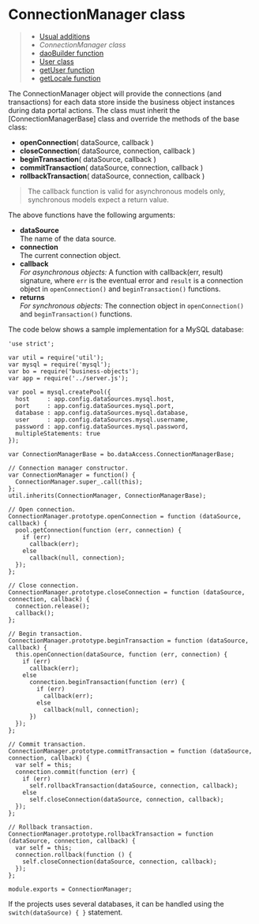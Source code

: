 # ConnectionManager class

> * [Usual additions](/application/additions)
> * _ConnectionManager class_
> * [daoBuilder function](dao-builder)
> * [User class](user)
> * [getUser function](get-user)
> * [getLocale function](get-locale)

The ConnectionManager object will provide the connections (and transactions) for each
data store inside the business object instances during data portal actions. The class
must inherit the [ConnectionManagerBase] class and override the methods of the base
class:

* __openConnection__( dataSource, callback )
* __closeConnection__( dataSource, connection, callback )
* __beginTransaction__( dataSource, callback )
* __commitTransaction__( dataSource, connection, callback )
* __rollbackTransaction__( dataSource, connection, callback )

> The callback function is valid for asynchronous models only, synchronous models expect
> a return value.

The above functions have the following arguments:

* __dataSource__  
  The name of the data source.
* __connection__  
  The current connection object.
* __callback__  
  _For asynchronous objects:_ A function with callback(err, result) signature, where
  `err` is the eventual error and `result` is a connection object in `openConnection()`
  and `beginTransaction()` functions.
* __returns__  
  _For synchronous objects:_ The connection object in `openConnection()` and
  `beginTransaction()` functions.

The code below shows a sample implementation for a MySQL database:

```
'use strict';

var util = require('util');
var mysql = require('mysql');
var bo = require('business-objects');
var app = require('../server.js');

var pool = mysql.createPool({
  host     : app.config.dataSources.mysql.host,
  port     : app.config.dataSources.mysql.port,
  database : app.config.dataSources.mysql.database,
  user     : app.config.dataSources.mysql.username,
  password : app.config.dataSources.mysql.password,
  multipleStatements: true
});

var ConnectionManagerBase = bo.dataAccess.ConnectionManagerBase;

// Connection manager constructor.
var ConnectionManager = function() {
  ConnectionManager.super_.call(this);
};
util.inherits(ConnectionManager, ConnectionManagerBase);

// Open connection.
ConnectionManager.prototype.openConnection = function (dataSource, callback) {
  pool.getConnection(function (err, connection) {
    if (err)
      callback(err);
    else
      callback(null, connection);
  });
};

// Close connection.
ConnectionManager.prototype.closeConnection = function (dataSource, connection, callback) {
  connection.release();
  callback();
};

// Begin transaction.
ConnectionManager.prototype.beginTransaction = function (dataSource, callback) {
  this.openConnection(dataSource, function (err, connection) {
    if (err)
      callback(err);
    else
      connection.beginTransaction(function (err) {
        if (err)
          callback(err);
        else
          callback(null, connection);
      })
  });
};

// Commit transaction.
ConnectionManager.prototype.commitTransaction = function (dataSource, connection, callback) {
  var self = this;
  connection.commit(function (err) {
    if (err)
      self.rollbackTransaction(dataSource, connection, callback);
    else
      self.closeConnection(dataSource, connection, callback);
  });
};

// Rollback transaction.
ConnectionManager.prototype.rollbackTransaction = function (dataSource, connection, callback) {
  var self = this;
  connection.rollback(function () {
    self.closeConnection(dataSource, connection, callback);
  });
};

module.exports = ConnectionManager;
```

If the projects uses several databases, it can be handled using the `switch(dataSource) { }`
statement.
